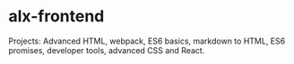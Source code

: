 # alx-frontend
Projects: Advanced HTML, webpack, ES6 basics, markdown to HTML, ES6 promises, developer tools, advanced CSS and React.

